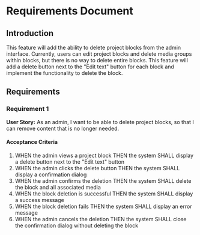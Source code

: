 # Requirements Document

## Introduction

This feature will add the ability to delete project blocks from the admin interface. Currently, users can edit project blocks and delete media groups within blocks, but there is no way to delete entire blocks. This feature will add a delete button next to the "Edit text" button for each block and implement the functionality to delete the block.

## Requirements

### Requirement 1

**User Story:** As an admin, I want to be able to delete project blocks, so that I can remove content that is no longer needed.

#### Acceptance Criteria

1. WHEN the admin views a project block THEN the system SHALL display a delete button next to the "Edit text" button
2. WHEN the admin clicks the delete button THEN the system SHALL display a confirmation dialog
3. WHEN the admin confirms the deletion THEN the system SHALL delete the block and all associated media
4. WHEN the block deletion is successful THEN the system SHALL display a success message
5. WHEN the block deletion fails THEN the system SHALL display an error message
6. WHEN the admin cancels the deletion THEN the system SHALL close the confirmation dialog without deleting the block